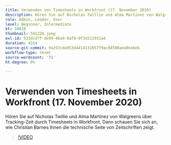 ```yaml
---
title: Verwenden von Timesheets in Workfront (17. November 2020)
description: Hören Sie auf Nicholas Twillie und Alma Martinez von Walgreens über Tracking-Zeit durch Timesheets in Workfront. Sehen Sie sich dann an, wie Christian Barnes Ihnen zeigt.. (Beschreibungen sollten zwischen 60 und 160 Zeichen lang sein)
role: Admin, Leader, User
level: Beginner, Intermediate
kt: 10010
thumbnail: 341228.jpeg
exl-id: 533dcd7f-de99-4ba9-9af0-0f3a511931a4
duration: 4314
source-git-commit: 9a297cda953d4414131657f9ac84580aea0eabeb
workflow-type: tm+mt
source-wordcount: '71'
ht-degree: 0%

---
```


# Verwenden von Timesheets in Workfront (17. November 2020)

Hören Sie auf Nicholas Twillie und Alma Martinez von Walgreens über Tracking-Zeit durch Timesheets in Workfront. Dann schauen Sie sich an, wie Christian Barnes Ihnen die technische Seite von Zeitschriften zeigt.

>[!VIDEO](https://video.tv.adobe.com/v/341228/?quality=12&learn=on)
